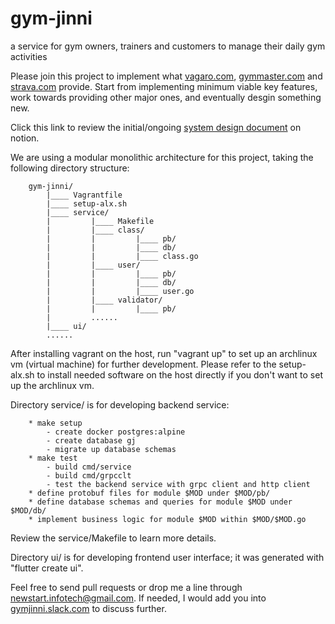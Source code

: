 # gym-jinni
a service for gym owners, trainers and customers to manage their daily gym
activities

Please join this project to implement what
[vagaro.com](https://www.vagaro.com),
[gymmaster.com](https://www.gymmaster.com) and
[strava.com](https://www.strava.com) provide.  Start from implementing minimum
viable key features, work towards providing other major ones, and eventually
desgin something new.

Click this link to review the initial/ongoing [system design document](
https://www.notion.so/d0ca654781a9407199fe1c1abf6e99c7?v=7d033ab95d3e49f4a0b43f211f970a6e)
on notion.

We are using a modular monolithic architecture for this project, taking the
following directory structure:
```
    gym-jinni/
        |____ Vagrantfile
        |____ setup-alx.sh
        |____ service/
        |         |____ Makefile
        |         |____ class/
        |         |         |____ pb/
        |         |         |____ db/
        |         |         |____ class.go
        |         |____ user/
        |         |         |____ pb/
        |         |         |____ db/
        |         |         |____ user.go
        |         |____ validator/
        |         |         |____ pb/
        |         ......
        |____ ui/
        ......
```

After installing vagrant on the host, run "vagrant up" to set up an archlinux
vm (virtual machine) for further development. Please refer to the setup-alx.sh
to install needed software on the host directly if you don't want to set up
the archlinux vm.

Directory service/ is for developing backend service:
```
    * make setup
        - create docker postgres:alpine
        - create database gj
        - migrate up database schemas
    * make test
        - build cmd/service
        - build cmd/grpcclt
        - test the backend service with grpc client and http client
    * define protobuf files for module $MOD under $MOD/pb/
    * define database schemas and queries for module $MOD under $MOD/db/
    * implement business logic for module $MOD within $MOD/$MOD.go
```
Review the service/Makefile to learn more details.

Directory ui/ is for developing frontend user interface; it was generated with
"flutter create ui".

Feel free to send pull requests or drop me a line through
newstart.infotech@gmail.com. If needed, I would add you into
[gymjinni.slack.com](https://gymjinni.slack.com) to discuss further.
